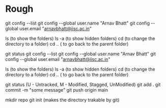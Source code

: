 # Rough

 git config --list
 git config --global user.name "Arnav Bhatt"
 git config --global user.email "arnavbhatt@iisc.ac.in"

 ls (to show the folders)
 ls -a (to show hidden folders)
 cd (to change the directory to a folder)
 cd .. ( to go back to the parent folder)

 git status 
 git config --list
 git config --global user.name "Arnav Bhatt"
 git config --global user.email "arnavbhatt@iisc.ac.in"

 ls (to show the folders)
 ls -a (to show hidden folders)
 cd (to change the directory to a folder)
 cd .. ( to go back to the parent folder)

 git status 
 (U - Untracked, M - Modified, Stagged, UnModified)
 git add . 
 git commit -m "some message"
 git push origin  main

 mkdir repo 
 git init (makes the directory trakable by git)